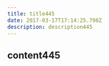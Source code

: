 ```yaml
---
title: title445
date: 2017-03-17T17:14:25.798Z
description: description445
---
```


## content445
  
